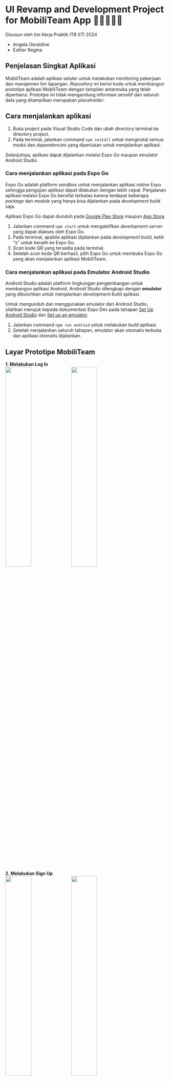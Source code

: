# UI Revamp and Development Project for **MobiliTeam** App 🧑‍💻🧑‍🔧📱

Disusun oleh tim Kerja Praktik ITB STI 2024

- Angela Geraldine
- Esther Regina

## Penjelasan Singkat Aplikasi

MobiliTeam adalah aplikasi seluler untuk melakukan monitoring pekerjaan dan manajemen tim lapangan. _Repository_ ini berisi kode untuk membangun prototipe aplikasi MobiliTeam dengan tampilan antarmuka yang telah diperbarui. Prototipe ini tidak mengandung informasi sensitif dan seluruh data yang ditampilkan merupakan _placeholder_.

## Cara menjalankan aplikasi

1. Buka project pada Visual Studio Code dan ubah directory terminal ke directory project.
2. Pada terminal, jalankan command `npm install` untuk menginstal semua modul dan _dependencies_ yang diperlukan untuk menjalankan aplikasi.

Selanjutnya, aplikasi dapat dijalankan melalui Expo Go maupun emulator Android Studio.

### Cara menjalankan aplikasi pada Expo Go

Expo Go adalah platform _sandbox_ untuk menjalankan aplikasi _native_ Expo sehingga pengujian aplikasi dapat dilakukan dengan lebih cepat. Penjalanan aplikasi melalui Expo Go bersifat terbatas karena terdapat beberapa _package_ dan _module_ yang hanya bisa dijalankan pada _development build_ saja.

Aplikasi Expo Go dapat diunduh pada [Google Play Store](https://play.google.com/store/apps/details?id=host.exp.exponent&referrer=docs) maupun [App Store](https://itunes.apple.com/app/apple-store/id982107779).

1. Jalankan command `npm start` untuk mengaktifkan _development server_ yang dapat diakses oleh Expo Go.
2. Pada terminal, apabila aplikasi dijalankan pada _development build_, ketik "s" untuk beralih ke Expo Go.
3. _Scan_ kode QR yang tersedia pada terminal.
4. Setelah _scan_ kode QR berhasil, pilih Expo Go untuk membuka Expo Go yang akan menjalankan aplikasi MobiliTeam.

### Cara menjalankan aplikasi pada Emulator Android Studio

Android Studio adalah platform lingkungan pengembangan untuk membangun aplikasi Android. Android Studio dilengkapi dengan **emulator** yang dibutuhkan untuk menjalankan _development build_ aplikasi.

Untuk mengunduh dan menggunakan emulator dari Android Studio, silahkan merujuk kepada dokumentasi Expo Dev pada tahapan [Set Up Android Studio](https://docs.expo.dev/get-started/set-up-your-environment/?platform=android&device=simulated&mode=development-build&buildEnv=local#set-up-android-studio) dan [Set up an emulator](https://docs.expo.dev/get-started/set-up-your-environment/?platform=android&device=simulated&mode=development-build&buildEnv=local#set-up-an-emulator).

1. Jalankan command `npm run android` untuk melakukan _build_ aplikasi.
2. Setelah menjalankan seluruh tahapan, emulator akan otomatis terbuka dan aplikasi otomatis dijalankan.

## Layar Prototipe MobiliTeam

**1. Melakukan Log In** <br>
<img src="./doc/logIn1.jpeg" width=40%>
<img src="./doc/logIn2.jpeg" width=40%>

**2. Melakukan Sign Up** <br>
<img src="./doc/signUp1.jpeg" width=40%>
<img src="./doc/signUp2.jpeg" width=40%>
<img src="./doc/signUp3.jpeg" width=40%>
<img src="./doc/signUp4.jpeg" width=40%>

**3. Menambahkan task baru** <br>
<img src="./doc/newTask1.jpeg" width=40%>
<img src="./doc/newTask2.jpeg" width=40%>

**4. Melihat daftar task** <br>
<img src="./doc/displayTask1.jpeg" width=40%>
<img src="./doc/displayTask2.jpeg" width=40%>
<img src="./doc/displayTask3.jpeg" width=40%>
<img src="./doc/displayTask4.jpeg" width=40%>

**5. Menambahkan permintaan BBM** <br>
<img src="./doc/bbmReq1.jpeg" width=40%>
<img src="./doc/bbmReq2.jpeg" width=40%>

**6. Melihat data BBM** <br>
<img src="./doc/displayBBM1.jpeg" width=40%>
<img src="./doc/displayBBM2.jpeg" width=40%>
<img src="./doc/displayBBM3.jpeg" width=40%>
<img src="./doc/displayBBM4.jpeg" width=40%>

**7. Menambahkan data COP** <br>
<img src="./doc/COPEntry1.jpeg" width=40%>
<img src="./doc/COPEntry2.jpeg" width=40%>

**8. Melihat data COP** <br>
<img src="./doc/COPHistory1.jpeg" width=40%>
<img src="./doc/COPHistory2.jpeg" width=40%>
<img src="./doc/COPHistory3.jpeg" width=40%>
<img src="./doc/COPHistory4.jpeg" width=40%>
<img src="./doc/COPHistory5.jpeg" width=40%>

**9. Menambahkan data AOR** <br>
<img src="./doc/AOR1.jpeg" width=40%>
<img src="./doc/AOR2.jpeg" width=40%>
<img src="./doc/AOR3.jpeg" width=40%>
<img src="./doc/AOR4.jpeg" width=40%>
<img src="./doc/AOR5.jpeg" width=40%>
<img src="./doc/AOR6.jpeg" width=40%>
<img src="./doc/AOR7.jpeg" width=40%>
<img src="./doc/AOR8.jpeg" width=40%>
<img src="./doc/AOR9.jpeg" width=40%>
<img src="./doc/AOR10.jpeg" width=40%>
<img src="./doc/AOR11.jpeg" width=40%>

**9. Menambahkan data AOR** <br>
<img src="./doc/AOR1.jpeg" width=40%>
<img src="./doc/AOR2.jpeg" width=40%>
<img src="./doc/AOR3.jpeg" width=40%>
<img src="./doc/AOR4.jpeg" width=40%>
<img src="./doc/AOR5.jpeg" width=40%>
<img src="./doc/AOR6.jpeg" width=40%>
<img src="./doc/AOR7.jpeg" width=40%>
<img src="./doc/AOR8.jpeg" width=40%>
<img src="./doc/AOR9.jpeg" width=40%>
<img src="./doc/AOR10.jpeg" width=40%>
<img src="./doc/AOR11.jpeg" width=40%>

**10. Melihat data AOR** <br>
<img src="./doc/AORDoc1.jpeg" width=40%>
<img src="./doc/AORDoc2.jpeg" width=40%>

**11. Menambahkan data tower** <br>
<img src="./doc/NewSite1.jpeg" width=40%>
<img src="./doc/NewSite2.jpeg" width=40%>

**12. Melihat data tower** <br>
<img src="./doc/TowerList1.jpeg" width=40%>
<img src="./doc/TowerList2.jpeg" width=40%>

**13. Melakukan clock in** <br>
<img src="./doc/ClockIn.jpeg" width=40%>

**14. Melakukan clock out** <br>
<img src="./doc/ClockOut.jpeg" width=40%>

